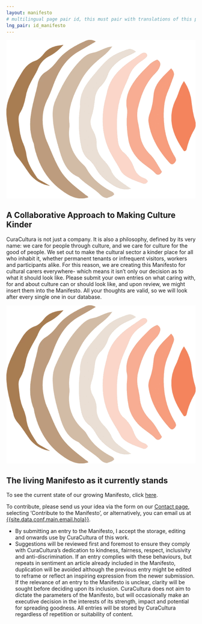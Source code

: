 ```yaml
---
layout: manifesto
# multilingual page pair id, this must pair with translations of this page. (This name must be unique)
lng_pair: id_manifesto
---
```

<div class="padding-container even-background">
    <div>
        <div class="photoTitle">
            <img class="imgTitles" src="/assets/img/default/logo.webp" alt="Logo image">
            <h2 class="title2">A Collaborative Approach to Making Culture Kinder</h2>
        </div>
        <p>CuraCultura is not just a company. It is also a philosophy, defined by its very name: we care for people through culture, and we care for culture for the good of people. We set out to make the cultural sector a kinder place for all who inhabit it, whether permanent tenants or infrequent visitors, workers and participants alike. For this reason, we are creating this Manifesto for cultural carers everywhere- which means it isn’t only our decision as to what it should look like. Please submit your own entries on what caring with, for and about culture can or should look like, and upon review, we might insert them into the Manifesto. All your thoughts are valid, so we will look after every single one in our database.</p>
    </div>
    <div>
        <div class="photoTitle">
            <img class="imgTitles" src="/assets/img/default/logo.webp" alt="Logo image">
            <h2 class="title2">The living Manifesto as it currently stands</h2>
        </div>
        <p>To see the current state of our growing Manifesto, click <a a href="https://docs.google.com/document/d/1QXDIBoaxXdKw2pb41cW8jq4Ya6WUL368horh5p-4TDA/edit?usp=sharing" target="_blank" class="link">here</a>.</p>
        <p>To contribute, please send us your idea via the form on our <a class="link" href="./contact">Contact page</a>, selecting ‘Contribute to the Manifesto’, or alternatively, you can email us at <a class="link" href="mailto:{{site.data.conf.main.email.hola}}">{{site.data.conf.main.email.hola}}</a>.</p>
     <ul id="smallprint">
            <li>By submitting an entry to the Manifesto, I accept the storage, editing and onwards use by CuraCultura of this work. </li>
            <li>Suggestions will be reviewed first and foremost to ensure they comply with CuraCultura’s dedication to kindness, fairness, respect, inclusivity and anti-discrimination. If an entry complies with these behaviours, but repeats in sentiment an article already included in the Manifesto, duplication will be avoided although the previous entry might be edited to reframe or reflect an inspiring expression from the newer submission. If the relevance of an entry to the Manifesto is unclear, clarity will be sought before deciding upon its inclusion. CuraCultura does not aim to dictate the parameters of the Manifesto, but will occasionally make an executive decision in the interests of its strength, impact and potential for spreading goodness. All entries will be stored by CuraCultura regardless of repetition or suitability of content. </li>
        </ul>
</div>

